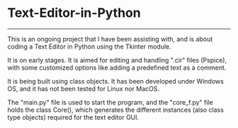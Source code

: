 # Text-Editor-in-Python
--------------------------

This is an ongoing project that I have been assisting with, and is about coding a Text Editor in Python using the Tkinter module. 

It is on early stages. It is aimed for editing and handling ".cir" files (Pspice), with some customized options like adding a predefined text as a comment.

It is being built using class objects. It has been developed under Windows OS, and it has not been tested for Linux nor MacOS.

The "main.py" file is used to start the program, and the "core_f.py" file holds the class Core(), which generates the different instances (also class type objects) required for the text editor GUI.


